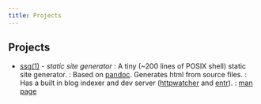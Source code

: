 ```yaml
---
title: Projects
---
```


## Projects

* [ssg(1)](https://github.com/micahco/ssg) - *static site generator*
:	A tiny (~200 lines of POSIX shell) static site generator.
:	Based on [pandoc](https://pandoc.org/). Generates html from source files.
:	Has a built in blog indexer and dev server ([httpwatcher](https://pypi.org/project/httpwatcher/) and [entr](https://eradman.com/entrproject/)).
:	[man page](/projects/ssg.1.html)